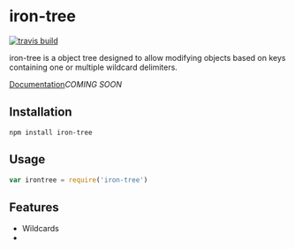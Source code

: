 # iron-tree
[![travis build](https://travis-ci.org/ferrous-frameworks/iron-tree.svg?branch=master)](https://travis-ci.org/ferrous-frameworks/iron-tree)

iron-tree is a object tree designed to allow modifying objects based on keys containing one or multiple wildcard delimiters.

[Documentation](http://)*COMING SOON*

## Installation

`npm install iron-tree`

## Usage

```js
var irontree = require('iron-tree')

```

## Features

- Wildcards
- 
